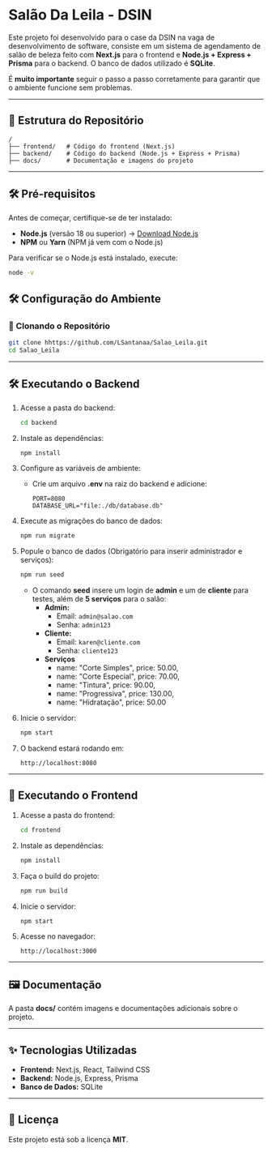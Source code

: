 # Salão Da Leila - DSIN

Este projeto foi desenvolvido para o case da DSIN na vaga de desenvolvimento de software, consiste em um sistema de agendamento de salão de beleza
feito com **Next.js** para o frontend e **Node.js + Express + Prisma** para o backend. O banco de dados utilizado é **SQLite**.

É **muito importante** seguir o passo a passo corretamente para garantir que o ambiente funcione sem problemas.

---

## 📁 Estrutura do Repositório

```
/
├── frontend/   # Código do frontend (Next.js)
├── backend/    # Código do backend (Node.js + Express + Prisma)
├── docs/       # Documentação e imagens do projeto
```

---

## 🛠️ Pré-requisitos

Antes de começar, certifique-se de ter instalado:

- **Node.js** (versão 18 ou superior) → [Download Node.js](https://nodejs.org/)
- **NPM** ou **Yarn** (NPM já vem com o Node.js)

Para verificar se o Node.js está instalado, execute:
```sh
node -v
```

## 🛠️ Configuração do Ambiente

### 🔽 Clonando o Repositório
```sh
git clone hhttps://github.com/LSantanaa/Salao_Leila.git
cd Salao_Leila
```

---

## 🛠️ Executando o Backend

1. Acesse a pasta do backend:
   ```sh
   cd backend
   ```
2. Instale as dependências:
   ```sh
   npm install
   ```
3. Configure as variáveis de ambiente:
   - Crie um arquivo **.env** na raiz do backend e adicione:
     ```env
     PORT=8080
     DATABASE_URL="file:./db/database.db"
     ```
4. Execute as migrações do banco de dados:
   ```sh
   npm run migrate
   ```
5. Popule o banco de dados (Obrigatório para inserir administrador e serviços):
   ```sh
   npm run seed
   ```
   - O comando **seed** insere um login de **admin** e um de **cliente** para testes, além de **5 serviços** para o salão:
     - **Admin:**
       - Email: `admin@salao.com`
       - Senha: `admin123`
     - **Cliente:**
       - Email: `karen@cliente.com`
       - Senha: `cliente123`
     - **Serviços**
       - name: "Corte Simples", price: 50.00,
       - name: "Corte Especial", price: 70.00,
       - name: "Tintura", price: 90.00,
       - name: "Progressiva", price: 130.00,
       - name: "Hidratação", price: 50.00
        
6. Inicie o servidor:
   ```sh
   npm start
   ```
7. O backend estará rodando em:
   ```
   http://localhost:8080
   ```

---

## 🚀 Executando o Frontend

1. Acesse a pasta do frontend:
   ```sh
   cd frontend
   ```
2. Instale as dependências:
   ```sh
   npm install
   ```
3. Faça o build do projeto:
   ```sh
   npm run build
   ```
4. Inicie o servidor:
   ```sh
   npm start
   ```
5. Acesse no navegador:
   ```
   http://localhost:3000
   ```

---

## 🖼️ Documentação

A pasta **docs/** contém imagens e documentações adicionais sobre o projeto.

---

## ✨ Tecnologias Utilizadas

- **Frontend:** Next.js, React, Tailwind CSS
- **Backend:** Node.js, Express, Prisma
- **Banco de Dados:** SQLite

---

## 📜 Licença

Este projeto está sob a licença **MIT**.

